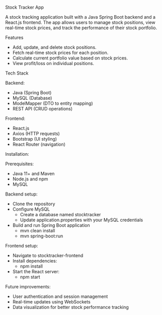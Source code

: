 Stock Tracker App

A stock tracking application built with a Java Spring Boot backend and a React.js frontend. The app allows users to manage stock positions, view real-time stock prices, and track the performance of their stock portfolio.

Features
- Add, update, and delete stock positions.
- Fetch real-time stock prices for each position.
- Calculate current portfolio value based on stock prices.
- View profit/loss on individual positions.

Tech Stack

Backend:
- Java (Spring Boot)
- MySQL (Database)
- ModelMapper (DTO to entity mapping)
- REST API (CRUD operations)

Frontend: 
- React.js
- Axios (HTTP requests)
- Bootstrap (UI styling)
- React Router (navigation)

Installation:

Prerequisites:
- Java 11+ and Maven
- Node.js and npm
- MySQL

Backend setup:
- Clone the repository
- Configure MySQL
  - Create a database named stocktracker
  - Update application.properties with your MySQL credentials
- Build and run Spring Boot application
  - mvn clean install
  - mvn spring-boot:run

Frontend setup:
- Navigate to stocktracker-frontend
- Install dependencies:
  - npm install
- Start the React server:
  - npm start

Future improvements:
- User authentication and session management
- Real-time updates using WebSockets
- Data visualization for better stock performance tracking

